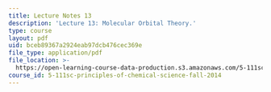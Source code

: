 ```yaml
---
title: Lecture Notes 13
description: 'Lecture 13: Molecular Orbital Theory.'
type: course
layout: pdf
uid: bceb89367a2924eab97dcb476cec369e
file_type: application/pdf
file_location: >-
  https://open-learning-course-data-production.s3.amazonaws.com/5-111sc-principles-of-chemical-science-fall-2014/bceb89367a2924eab97dcb476cec369e_MIT5_111F14_Lec13.pdf
course_id: 5-111sc-principles-of-chemical-science-fall-2014
---
```

